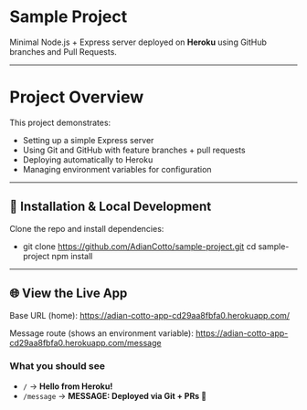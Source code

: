 # Sample Project 

Minimal Node.js + Express server deployed on **Heroku** using GitHub branches and Pull Requests.

---

# Project Overview
This project demonstrates:
- Setting up a simple Express server
- Using Git and GitHub with feature branches + pull requests
- Deploying automatically to Heroku
- Managing environment variables for configuration

---

## 🔧 Installation & Local Development

Clone the repo and install dependencies:

- git clone https://github.com/AdianCotto/sample-project.git
cd sample-project
npm install

---

## 🌐 View the Live App 

Base URL (home):
https://adian-cotto-app-cd29aa8fbfa0.herokuapp.com/

Message route (shows an environment variable):
https://adian-cotto-app-cd29aa8fbfa0.herokuapp.com/message


### What you should see
- `/` → **Hello from Heroku!**
- `/message` → **MESSAGE: Deployed via Git + PRs 🎉**  




